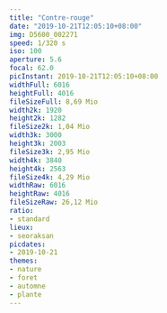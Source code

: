```yaml
---
title: "Contre-rouge"
date: "2019-10-21T12:05:10+08:00"
img: D5600_002271
speed: 1/320 s
iso: 100
aperture: 5.6
focal: 62.0
picInstant: 2019-10-21T12:05:10+08:00
widthFull: 6016
heightFull: 4016
fileSizeFull: 8,69 Mio
width2k: 1920
height2k: 1282
fileSize2k: 1,04 Mio
width3k: 3000
height3k: 2003
fileSize3k: 2,95 Mio
width4k: 3840
height4k: 2563
fileSize4k: 4,29 Mio
widthRaw: 6016
heightRaw: 4016
fileSizeRaw: 26,12 Mio
ratio:
- standard
lieux:
- seoraksan
picdates:
- 2019-10-21
themes:
- nature
- foret
- automne
- plante
---
```


